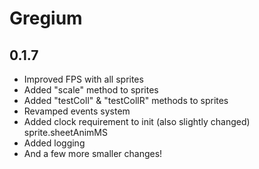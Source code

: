 # Gregium
## 0.1.7
- Improved FPS with all sprites
- Added "scale" method to sprites
- Added "testColl" & "testCollR" methods to sprites
- Revamped events system
- Added clock requirement to init (also slightly changed) sprite.sheetAnimMS
- Added logging
- And a few more smaller changes!